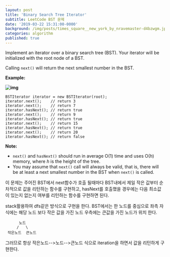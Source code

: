 ```yaml
---
layout: post
title: 'Binary Search Tree Iterator'
subtitle: LeetCode BST 문제
date: '2019-03-22 15:31:00-0000'
background: /img/posts/times_square__new_york_by_nravemaster-d4bzwgm.jpg
categories: algorithm
published: true
---
```


Implement an iterator over a binary search tree (BST). Your iterator will be initialized with the root node of a BST.

Calling `next()` will return the next smallest number in the BST.

 



**Example:**

**![img](https://assets.leetcode.com/uploads/2018/12/25/bst-tree.png)**

```
BSTIterator iterator = new BSTIterator(root);
iterator.next();    // return 3
iterator.next();    // return 7
iterator.hasNext(); // return true
iterator.next();    // return 9
iterator.hasNext(); // return true
iterator.next();    // return 15
iterator.hasNext(); // return true
iterator.next();    // return 20
iterator.hasNext(); // return false
```

 

**Note:**

- `next()` and `hasNext()` should run in average O(1) time and uses O(*h*) memory, where *h* is the height of the tree.
- You may assume that `next()` call will always be valid, that is, there will be at least a next smallest number in the BST when `next()` is called.

이 문제는 주어진 BST에서 next함수가 호출 될때마다 BST내에서 제일 작은 값부터 순차적으로 값을 리턴하는 함수를 구현하고,
hasNext를 호출했을 경우에는 다음 최소값이 있는지 없는지 여부를 리턴하는 함수를 구현하면 된다.

stack활용하여 dfs같은 방식으로 구현을 한다. 
BST에서는 한 노드를 중심으로 좌측 자식에는 해당 노드 보다 작은 값을 가진 노드
우측에는 큰값을 가진 노드가 위치 한다.

```
      노드
     /   \
 작은노드  큰노드
 ```

그러므로 항상 작은노드-->노드-->큰노드 식으로 iteration을 하면서 값을 리턴하게 구현한다.





